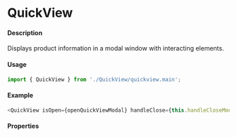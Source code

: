 # QuickView

#### Description

Displays product information in a modal window with interacting elements.

#### Usage

```js
import { QuickView } from './QuickView/quickview.main';
```

#### Example

```js
<QuickView isOpen={openQuickViewModal} handleClose={this.handleCloseModal} productData={selectedProductData} productSku={selectedProductSku} onAddToCart={onAddToCart} onAddToWishList={onAddToWishList} onRequisitionPage={onRequisitionPage} />
```

#### Properties

<!-- PROPS -->
